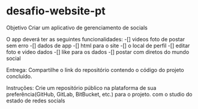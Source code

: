 # desafio-website-pt
Objetivo Criar um aplicativo de gerenciamento de socials

O app deverá ter as seguintes funcionalidades:
-[] videos foto de postar sem erro
-[] dados de app 
-[] html para o site
-[] o local de perfil 
-[] editar foto e video dados 
-[] like para os dados 
-[] postar com diretos do mundo social

Entrega: Compartilhe o link do repositório contendo o código do projeto concluído.

Instruções: Crie um repositório público na plataforma de sua preferência(GitHub, GitLab, BitBucket, etc.) para o projeto. com o studio do estado de redes socials
